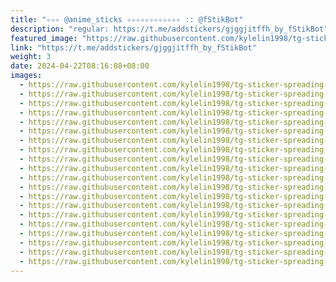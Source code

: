 ```yaml
---
title: "✧✧✧ @anime_sticks ✧✧✧✧✧✧✧✧✧✧✧✧ :: @fStikBot"
description: "regular: https://t.me/addstickers/gjggjitffh_by_fStikBot"
featured_image: "https://raw.githubusercontent.com/kylelin1998/tg-sticker-spreading-worldwide-images/main/img/d4feb080-f297-4a2a-8777-38de50992fdb.jpg"
link: "https://t.me/addstickers/gjggjitffh_by_fStikBot"
weight: 3
date: 2024-04-22T08:16:08+08:00
images:
  - https://raw.githubusercontent.com/kylelin1998/tg-sticker-spreading-worldwide-images/main/img/d4feb080-f297-4a2a-8777-38de50992fdb.jpg
  - https://raw.githubusercontent.com/kylelin1998/tg-sticker-spreading-worldwide-images/main/img/22b763f0-7c09-4c5a-a3b2-d59b812bed85.jpg
  - https://raw.githubusercontent.com/kylelin1998/tg-sticker-spreading-worldwide-images/main/img/a1074154-6900-4fef-aff0-256b58e200a1.jpg
  - https://raw.githubusercontent.com/kylelin1998/tg-sticker-spreading-worldwide-images/main/img/28cf0cdf-e9c6-43e5-acda-d068cc68b49b.jpg
  - https://raw.githubusercontent.com/kylelin1998/tg-sticker-spreading-worldwide-images/main/img/3fab59bb-31f9-45df-b848-ef0fcb19f6c4.jpg
  - https://raw.githubusercontent.com/kylelin1998/tg-sticker-spreading-worldwide-images/main/img/ada8fc6f-6ba4-48ba-91bf-96c35a2406b7.jpg
  - https://raw.githubusercontent.com/kylelin1998/tg-sticker-spreading-worldwide-images/main/img/c76a38e7-23bb-4bd3-9016-3a94f457b69d.jpg
  - https://raw.githubusercontent.com/kylelin1998/tg-sticker-spreading-worldwide-images/main/img/47f81505-c84b-4fa8-9553-83f212856904.jpg
  - https://raw.githubusercontent.com/kylelin1998/tg-sticker-spreading-worldwide-images/main/img/ea5e398c-1500-4025-9bbe-985ace853ad2.jpg
  - https://raw.githubusercontent.com/kylelin1998/tg-sticker-spreading-worldwide-images/main/img/c98afd46-579c-430b-9d2e-b60c5f8d4d0f.jpg
  - https://raw.githubusercontent.com/kylelin1998/tg-sticker-spreading-worldwide-images/main/img/10a5602a-f00d-4c11-b519-ce3e5fb1dd71.jpg
  - https://raw.githubusercontent.com/kylelin1998/tg-sticker-spreading-worldwide-images/main/img/37732286-c059-4aa0-a428-5a86328cf349.jpg
  - https://raw.githubusercontent.com/kylelin1998/tg-sticker-spreading-worldwide-images/main/img/f3c51311-8b8e-4039-8693-d84908f3c0a7.jpg
  - https://raw.githubusercontent.com/kylelin1998/tg-sticker-spreading-worldwide-images/main/img/1524ef3b-2495-46f9-b9cc-ef01334186c8.jpg
  - https://raw.githubusercontent.com/kylelin1998/tg-sticker-spreading-worldwide-images/main/img/218f77fb-fd72-45a0-af74-bc21ba9487bb.jpg
  - https://raw.githubusercontent.com/kylelin1998/tg-sticker-spreading-worldwide-images/main/img/10ea86ca-2dd7-4f00-9383-f2c1c94837e2.jpg
  - https://raw.githubusercontent.com/kylelin1998/tg-sticker-spreading-worldwide-images/main/img/4864bcab-178d-4f8d-aea3-a9c768976332.jpg
  - https://raw.githubusercontent.com/kylelin1998/tg-sticker-spreading-worldwide-images/main/img/2bc43725-37f1-4849-9fdd-ebf0132ebc8a.jpg
  - https://raw.githubusercontent.com/kylelin1998/tg-sticker-spreading-worldwide-images/main/img/d5372162-ebb4-4392-b821-c938a9f7894b.jpg
  - https://raw.githubusercontent.com/kylelin1998/tg-sticker-spreading-worldwide-images/main/img/dab012c4-9137-407a-82c6-f2b1f0a5a594.jpg
---
```

